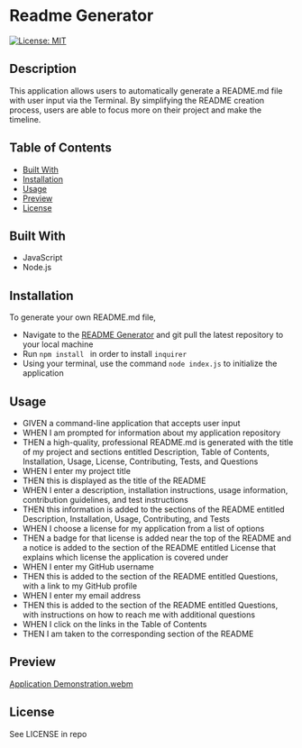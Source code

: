 # Readme Generator  
[![License: MIT](https://img.shields.io/badge/License-MIT-yellow.svg)](https://opensource.org/licenses/MIT)  
    
## Description  

This application allows users to automatically generate a README.md file with user input via the Terminal. By simplifying the README creation process, users are able to focus more on their project and make the timeline. 

## Table of Contents
- [Built With](#built-with)
- [Installation](#installation)
- [Usage](#usage)
- [Preview](#preview)
- [License](#license)
    
## Built With

- JavaScript
- Node.js

## Installation
    
To generate your own README.md file, 
- Navigate to the [README Generator](https://github.com/devkjoon/readme-generator) and git pull the latest repository to your local machine
- Run `npm install `  in order to install `inquirer`
- Using your terminal, use the command `node index.js` to initialize the application
    
## Usage
    
- GIVEN a command-line application that accepts user input
- WHEN I am prompted for information about my application repository
- THEN a high-quality, professional README.md is generated with the title of my project and sections entitled Description, Table of Contents, Installation, Usage, License, Contributing, Tests, and Questions
- WHEN I enter my project title
- THEN this is displayed as the title of the README
- WHEN I enter a description, installation instructions, usage information, contribution guidelines, and test instructions
- THEN this information is added to the sections of the README entitled Description, Installation, Usage, Contributing, and Tests
- WHEN I choose a license for my application from a list of options
- THEN a badge for that license is added near the top of the README and a notice is added to the section of the README entitled License that explains which license the application is covered under
- WHEN I enter my GitHub username
- THEN this is added to the section of the README entitled Questions, with a link to my GitHub profile
- WHEN I enter my email address
- THEN this is added to the section of the README entitled Questions, with instructions on how to reach me with additional questions
- WHEN I click on the links in the Table of Contents
- THEN I am taken to the corresponding section of the README

## Preview

[Application Demonstration.webm](https://user-images.githubusercontent.com/114375310/206536680-75ff9db6-6741-4cb8-aeb9-f384fff52922.webm)

## License

See LICENSE in repo
